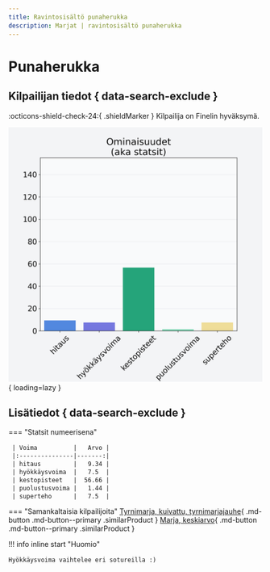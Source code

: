 ```yaml
---
title: Ravintosisältö punaherukka
description: Marjat | ravintosisältö punaherukka
---
```


# Punaherukka


## Kilpailijan tiedot { data-search-exclude }

:octicons-shield-check-24:{ .shieldMarker } Kilpailija on Finelin hyväksymä.

![Punaherukka](./images/punaherukka.png){ loading=lazy }

## Lisätiedot { data-search-exclude }
=== "Statsit numeerisena"

     | Voima          |   Arvo |
     |:---------------|-------:|
     | hitaus         |   9.34 |
     | hyökkäysvoima  |   7.5  |
     | kestopisteet   |  56.66 |
     | puolustusvoima |   1.44 |
     | superteho      |   7.5  |

=== "Samankaltaisia kilpailijoita"
    [Tyrnimarja, kuivattu, tyrnimarjajauhe](/tyrnimarja-kuivattu-tyrnimarjajauhe){ .md-button .md-button--primary .similarProduct }
    [Marja, keskiarvo](/marja-keskiarvo){ .md-button .md-button--primary .similarProduct }

!!! info inline start "Huomio"

    Hyökkäysvoima vaihtelee eri sotureilla :)
